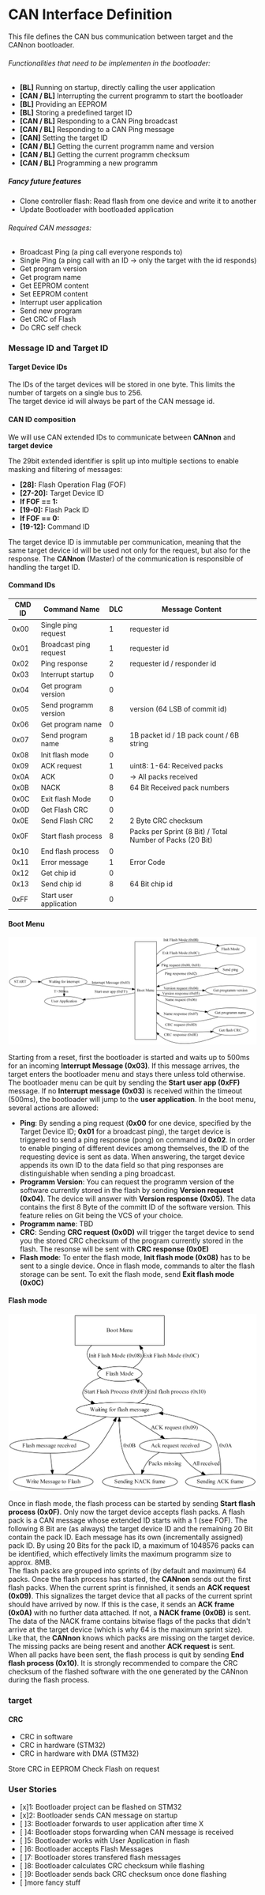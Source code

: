 # CAN Interface Definition

This file defines the CAN bus communication between target and the CANnon bootloader.

###### Functionalities that need to be implementen in the bootloader:
* **[BL]** Running on startup, directly calling the user application
* **[CAN / BL]** Interrupting the current programm to start the bootloader
* **[BL]** Providing an EEPROM
* **[BL]** Storing a predefined target ID
* **[CAN / BL]** Responding to a CAN Ping broadcast
* **[CAN / BL]** Responding to a CAN Ping message
* **[CAN]** Setting the target ID
* **[CAN / BL]** Getting the current programm name and version
* **[CAN / BL]** Getting the current programm checksum
* **[CAN / BL]** Programming a new programm

##### Fancy future features
* Clone controller flash: Read flash from one device and write it to another
* Update Bootloader with bootloaded application

###### Required CAN messages:
* Broadcast Ping (a ping call everyone responds to)
* Single Ping (a ping call with an ID -> only the target with the id responds)
* Get program version
* Get program name
* Get EEPROM content
* Set EEPROM content
* Interrupt user application
* Send new program
* Get CRC of Flash
* Do CRC self check

### Message ID and Target ID
#### Target Device IDs
The IDs of the target devices will be stored in one byte. This limits the number of targets on a single bus to 256.  
The target device id will always be part of the CAN message id.

#### CAN ID composition
We will use CAN extended IDs to communicate between **CANnon** and **target device**

The 29bit extended identifier is split up into multiple sections to enable masking and filtering of messages:

* **[28]:** Flash Operation Flag (FOF)  
* **[27-20]:** Target Device ID  
* **If FOF == 1:**
 * **[19-0]:** Flash Pack ID  
* **If FOF == 0:**
 * **[19-12]:** Command ID

The target device ID is immutable per communication, meaning that the same target device id will be used not only for the request, but also for the response. The **CANnon** (Master) of the communication is responsible of handling the target ID.

#### Command IDs
|CMD ID |Command Name             |DLC|Message Content              |
|-------|-------------------------|---|-----------------------------|
| 0x00  |Single ping request      |  1|requester id                  
| 0x01  |Broadcast ping request   |  1|requester id                 
| 0x02  |Ping response            |  2|requester id / responder id  
| 0x03  |Interrupt startup        |  0|
| 0x04  |Get program version      |  0|
| 0x05  |Send programm version    |  8|version (64 LSB of commit id)
| 0x06  |Get program name         |  0|                 
| 0x07  |Send program name        |  8|1B packet id / 1B pack count / 6B string
| 0x08  |Init flash mode          |  0|
| 0x09  |ACK request              |  1|uint8: 1-64: Received packs
| 0x0A  |ACK                      |  0| -> All packs received
| 0x0B  |NACK                     |  8|64 Bit Received pack numbers
| 0x0C  |Exit flash Mode          |  0|
| 0x0D  |Get Flash CRC            |  0|
| 0x0E  |Send Flash CRC           |  2|2 Byte CRC checksum
| 0x0F  |Start flash process      |  8|Packs per Sprint (8 Bit) / Total Number of Packs (20 Bit)
| 0x10  |End flash process        |  0|
| 0x11  |Error message            |  1|Error Code
| 0x12  |Get chip id              |  0|
| 0x13  |Send chip id             |  8|64 Bit chip id
| 0xFF  |Start user application   |  0|

#### Boot Menu
![Boot Menu](flowchart_boot_menu2.png)

Starting from a reset, first the bootloader is started and waits up to 500ms for an incoming **Interrupt Message (0x03)**. If this message arrives, the target enters the bootloader menu and stays there unless told otherwise. The bootloader menu can be quit by sending the **Start user app (0xFF)** message. If no **Interrupt message (0x03)** is received within the timeout (500ms), the bootloader will jump to the **user application**.
In the boot menu, several actions are allowed:
* **Ping**: By sending a ping request (**0x00** for one device, specified by the Target Device ID; **0x01** for a broadcast ping), the target device is triggered to send a ping response (pong) on command id **0x02**. In order to enable pinging of different devices among themselves, the ID of the requesting device is sent as data. When answering, the target device appends its own ID to the data field so that ping responses are distinguishable when sending a ping broadcast.
* **Programm Version**: You can request the programm version of the software currently stored in the flash by sending **Version request (0x04)**. The device will answer with **Version response (0x05)**. The data contains the first 8 Byte of the committ ID of the software version. This feature relies on Git being the VCS of your choice.
* **Programm name**: TBD
* **CRC**: Sending **CRC request (0x0D)** will trigger the target device to send you the stored CRC checksum of the program currently stored in the flash. The resonse will be sent with **CRC response (0x0E)**
* **Flash mode**: To enter the flash mode, **Init flash mode (0x08)** has to be sent to a single device. Once in flash mode, commands to alter the flash storage can be sent. To exit the flash mode, send **Exit flash mode (0x0C)**

#### Flash mode
![Flash Mode](flowchart_flashing.png)  

Once in flash mode, the flash process can be started by sending **Start flash process (0x0F)**. Only now the target device accepts flash packs. A flash pack is a CAN message whose extended ID starts with a 1 (see FOF). The following 8 Bit are (as always) the target device ID and the remaining 20 Bit contain the pack ID. Each message has its own (incrementally assigned) pack ID. By using 20 Bits for the pack ID, a maximum of 1048576 packs can be identified, which effectively limits the maximum programm size to approx. 8MB.  
The flash packs are grouped into sprints of (by default and maximum) 64 packs. Once the flash process has started, the **CANnon** sends out the first flash packs. When the current sprint is finnished, it sends an **ACK request (0x09)**. This signalizes the target device that all packs of the current sprint should have arrived by now. If this is the case, it sends an **ACK frame (0x0A)** with no further data attached. If not, a **NACK frame (0x0B)** is sent. The data of the NACK frame contains bitwise flags of the packs that didn't arrive at the target device (which is why 64 is the maximum sprint size). Like that, the **CANnon** knows which packs are missing on the target device. The missing packs are being resent and another **ACK request** is sent.  
When all packs have been sent, the flash process is quit by sending **End flash process (0x10)**.
It is strongly recommended to compare the CRC checksum of the flashed software with the one generated by the CANnon during the flash process.

### target
#### CRC
* CRC in software
* CRC in hardware (STM32)
* CRC in hardware with DMA (STM32)

Store CRC in EEPROM
Check Flash on request


### User Stories
* [x]1: Bootloader project can be flashed on STM32
* [x]2: Bootloader sends CAN message on startup
* [ ]3: Bootloader forwards to user application after time X
* [ ]4: Bootloader stops forwarding when CAN message is received
* [ ]5: Bootloader works with User Application in flash
* [ ]6: Bootloader accepts Flash Messages
* [ ]7: Bootloader stores transfered flash messages
* [ ]8: Bootloader calculates CRC checksum while flashing
* [ ]9: Bootloader sends back CRC checksum once done flashing
* [ ]more fancy stuff
